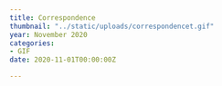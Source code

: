 ```yaml
---
title: Correspondence
thumbnail: "../static/uploads/correspondencet.gif"
year: November 2020
categories:
- GIF
date: 2020-11-01T00:00:00Z

---
```

